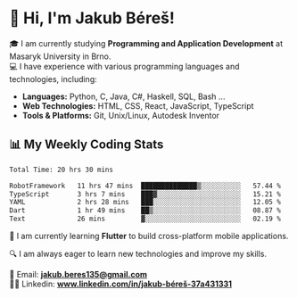 # 👋 Hi, I'm Jakub Béreš!

🎓 I am currently studying **Programming and Application Development** at Masaryk University in Brno.  
💻 I have experience with various programming languages and technologies, including:  
   - **Languages:** Python, C, Java, C#, Haskell, SQL, Bash ...  
   - **Web Technologies:** HTML, CSS, React, JavaScript, TypeScript  
   - **Tools & Platforms:** Git, Unix/Linux, Autodesk Inventor

## 📊 My Weekly Coding Stats
<!--START_SECTION:waka-->

```txt
Total Time: 20 hrs 30 mins

RobotFramework   11 hrs 47 mins  ██████████████▒░░░░░░░░░░   57.44 %
TypeScript       3 hrs 7 mins    ███▓░░░░░░░░░░░░░░░░░░░░░   15.21 %
YAML             2 hrs 28 mins   ███░░░░░░░░░░░░░░░░░░░░░░   12.05 %
Dart             1 hr 49 mins    ██▒░░░░░░░░░░░░░░░░░░░░░░   08.87 %
Text             26 mins         ▓░░░░░░░░░░░░░░░░░░░░░░░░   02.19 %
```

<!--END_SECTION:waka-->

🚀 I am currently learning **Flutter** to build cross-platform mobile applications.  

🔍 I am always eager to learn new technologies and improve my skills.  

📩 Email:        **jakub.beres135@gmail.com**  
🧑‍💻 Linkedin:     **www.linkedin.com/in/jakub-béreš-37a431331**


